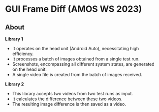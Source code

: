 # GUI Frame Diff  (AMOS WS 2023)

## About

**Library 1**

- It operates on the head unit (Android Auto), necessitating high efficiency.
- It processes a batch of images obtained from a single test run.
- Screenshots, encompassing all different system states, are generated on the head unit.
- A single video file is created from the batch of images received.

**Library 2**

- This library accepts two videos from two test runs as input.
- It calculates the difference between these two videos.
- The resulting image difference is then saved as a video.
